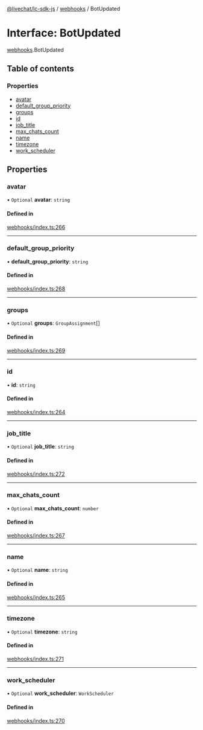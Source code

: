 [@livechat/lc-sdk-js](../README.md) / [webhooks](../modules/webhooks.md) / BotUpdated

# Interface: BotUpdated

[webhooks](../modules/webhooks.md).BotUpdated

## Table of contents

### Properties

- [avatar](webhooks.BotUpdated.md#avatar)
- [default\_group\_priority](webhooks.BotUpdated.md#default_group_priority)
- [groups](webhooks.BotUpdated.md#groups)
- [id](webhooks.BotUpdated.md#id)
- [job\_title](webhooks.BotUpdated.md#job_title)
- [max\_chats\_count](webhooks.BotUpdated.md#max_chats_count)
- [name](webhooks.BotUpdated.md#name)
- [timezone](webhooks.BotUpdated.md#timezone)
- [work\_scheduler](webhooks.BotUpdated.md#work_scheduler)

## Properties

### avatar

• `Optional` **avatar**: `string`

#### Defined in

[webhooks/index.ts:266](https://github.com/livechat/lc-sdk-js/blob/4da1eb6/src/webhooks/index.ts#L266)

___

### default\_group\_priority

• **default\_group\_priority**: `string`

#### Defined in

[webhooks/index.ts:268](https://github.com/livechat/lc-sdk-js/blob/4da1eb6/src/webhooks/index.ts#L268)

___

### groups

• `Optional` **groups**: `GroupAssignment`[]

#### Defined in

[webhooks/index.ts:269](https://github.com/livechat/lc-sdk-js/blob/4da1eb6/src/webhooks/index.ts#L269)

___

### id

• **id**: `string`

#### Defined in

[webhooks/index.ts:264](https://github.com/livechat/lc-sdk-js/blob/4da1eb6/src/webhooks/index.ts#L264)

___

### job\_title

• `Optional` **job\_title**: `string`

#### Defined in

[webhooks/index.ts:272](https://github.com/livechat/lc-sdk-js/blob/4da1eb6/src/webhooks/index.ts#L272)

___

### max\_chats\_count

• `Optional` **max\_chats\_count**: `number`

#### Defined in

[webhooks/index.ts:267](https://github.com/livechat/lc-sdk-js/blob/4da1eb6/src/webhooks/index.ts#L267)

___

### name

• `Optional` **name**: `string`

#### Defined in

[webhooks/index.ts:265](https://github.com/livechat/lc-sdk-js/blob/4da1eb6/src/webhooks/index.ts#L265)

___

### timezone

• `Optional` **timezone**: `string`

#### Defined in

[webhooks/index.ts:271](https://github.com/livechat/lc-sdk-js/blob/4da1eb6/src/webhooks/index.ts#L271)

___

### work\_scheduler

• `Optional` **work\_scheduler**: `WorkScheduler`

#### Defined in

[webhooks/index.ts:270](https://github.com/livechat/lc-sdk-js/blob/4da1eb6/src/webhooks/index.ts#L270)
